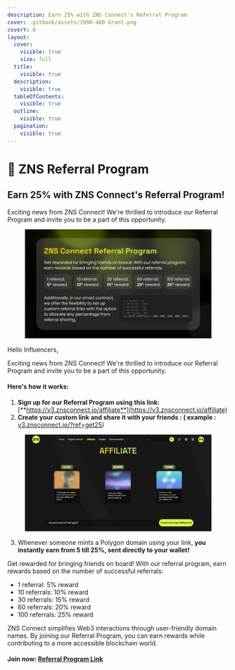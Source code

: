 ```yaml
---
description: Earn 25% with ZNS Connect's Referral Program
cover: .gitbook/assets/1990-480 Grant.png
coverY: 0
layout:
  cover:
    visible: true
    size: full
  title:
    visible: true
  description:
    visible: true
  tableOfContents:
    visible: true
  outline:
    visible: true
  pagination:
    visible: true
---
```


# 🔣 ZNS Referral Program

## Earn 25% with ZNS Connect's Referral Program!

Exciting news from ZNS Connect! We're thrilled to introduce our Referral Program and invite you to be a part of this opportunity.

<figure><img src=".gitbook/assets/Affiliate Program.png" alt=""><figcaption></figcaption></figure>

Hello Influencers,

Exciting news from ZNS Connect! We're thrilled to introduce our Referral Program and invite you to be a part of this opportunity.

#### **Here's how it works:**

1. **Sign up for our Referral Program using this link:** [**https://v3.znsconnect.io/affiliate**](https://v3.znsconnect.io/affiliate)
2. **Create your custom link and share it with your friends : ( example :** [v3.znsconnect.io/?ref=get25](https://v3.znsconnect.io/?ref=get25))&#x20;

<figure><img src=".gitbook/assets/Screenshot 2024-05-02 at 18.53.44.png" alt=""><figcaption></figcaption></figure>

3. Whenever someone mints a Polygon domain using your link, **you instantly earn from 5 till 25%, sent directly to your wallet!**

Get rewarded for bringing friends on board! With our referral program, earn rewards based on the number of successful referrals:

* 1 referral: 5% reward
* 10 referrals: 10% reward
* 30 referrals: 15% reward
* 60 referrals: 20% reward
* 100 referrals: 25% reward

ZNS Connect simplifies Web3 interactions through user-friendly domain names. By joining our Referral Program, you can earn rewards while contributing to a more accessible blockchain world.

#### Join now: [Referral Program Link](https://v3.znsconnect.io/affiliate)
